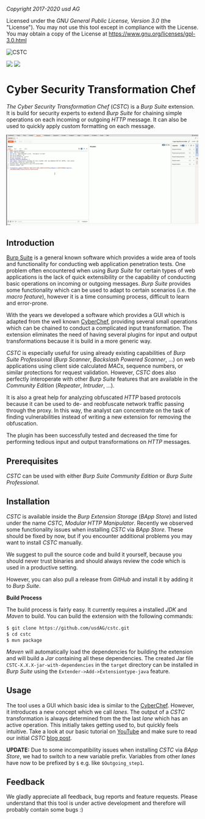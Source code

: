
*Copyright 2017-2020 usd AG*

Licensed under the *GNU General Public License, Version 3.0* (the "License"). You may not use this tool except in compliance with the License.
You may obtain a copy of the License at https://www.gnu.org/licenses/gpl-3.0.html

![CSTC](media/CSTC_White_Smaller.png)

![](https://github.com/usdAG/cstc/workflows/master%20maven%20CI/badge.svg?branch=master)
![](https://github.com/usdAG/cstc/workflows/develop%20maven%20CI/badge.svg?branch=develop)

# Cyber Security Transformation Chef

*The Cyber Security Transformation Chef* (*CSTC*) is a *Burp Suite* extension. It is build for security experts to
extend *Burp Suite* for chaining simple operations on each incoming or outgoing *HTTP* message.
It can also be used to quickly apply custom formatting on each message.

![CSTC-Workflow](media/CSTC_Workflow.gif)

## Introduction

[Burp Suite](https://portswigger.net/) is a general known software which provides
a wide area of tools and functionality for conducting web application penetration
tests. One problem often encountered when using *Burp Suite* for certain types of
web applications is the lack of quick extensibility or the capability
of conducting basic operations on incoming or outgoing messages.
*Burp Suite* provides some functionality which can be used to adapt to certain scenarios
(i.e. the *macro feature*), however it is a time consuming process, difficult to learn and error-prone.

With the years we developed a software which provides a GUI which is adapted from the well known
[CyberChef](https://gchq.github.io/CyberChef/), providing several small operations which can be chained
to conduct a complicated input transformation. The extension eliminates
the need of having several plugins for input and output transformations because it is build in a more generic way.

*CSTC* is especially useful for using already existing capabilities of *Burp Suite Professional* (*Burp Scanner*, *Backslash Powered Scanner*, ...)
on web applications using client side calculated *MACs*, sequence numbers, or similar protections for request validation.
However, *CSTC* does also perfectly interoperate with other *Burp Suite* features that are available in the *Community Edition* (*Repeater*, *Intruder*, ...).

It is also a great help for analyzing obfuscated *HTTP* based protocols because it can be used to de- and reobfuscate network traffic
passing through the proxy. In this way, the analyst can concentrate on the task of finding vulnerabilities
instead of writing a new extension for removing the obfuscation.

The plugin has been successfully tested and decreased the time for performing tedious input and output transformations on *HTTP* messages.

## Prerequisites

*CSTC* can be used with either *Burp Suite Community Edition* or *Burp Suite Professional*.

## Installation

*CSTC* is available inside the *Burp Extension Storage* (*BApp Store*) and listed under the name *CSTC, Modular HTTP Manipulator*. 
Recently we observed some functionality issues when installing *CSTC* via *BApp Store*. These should be fixed by now, but if you 
encounter additional problems you may want to install *CSTC* manually.

We suggest to pull the source code and build it yourself, because you should never trust binaries
and should always review the code which is used in a productive setting.

However, you can also pull a release from *GitHub* and install it by adding it to *Burp Suite*.

**Build Process**

The build process is fairly easy. It currently requires a installed *JDK* and *Maven* to build.
You can build the extension with the following commands:

```
$ git clone https://github.com/usdAG/cstc.git
$ cd cstc
$ mvn package
```

*Maven* will automatically load the dependencies for building the extension and will build
a *Jar* containing all these dependencies. The created Jar file ``CSTC-X.X.X-jar-with-dependencies`` in the ``target`` directory can be 
installed in *Burp Suite* using the ``Extender->Add->Extensiontype-java`` feature.

## Usage

The tool uses a GUI which basic idea is similar to the [CyberChef](https://gchq.github.io/CyberChef/). However, it introduces
a new concept which we call *lanes*. The output of a *CSTC* transformation is always determined
from the the last *lane* which has an active operation. This initially takes getting used to, but quickly feels intuitive.
Take a look at our basic tutorial on [YouTube](https://www.youtube.com/watch?v=BUXvWfb_YWU) and make sure to read our initial
*CSTC* [blog post](https://herolab.usd.de/news-cyber-security-transformation-chef/).

**UPDATE:** Due to some incompatibility issues when installing *CSTC* via *BApp Store*, we had to switch to a new variable prefix.
Variables from other *lanes* have now to be prefixed by ``$`` e.g. like ``$Outgoing_step1``.

## Feedback

We gladly appreciate all feedback, bug reports and feature requests.
Please understand that this tool is under active development and therefore will
probably contain some bugs :)
